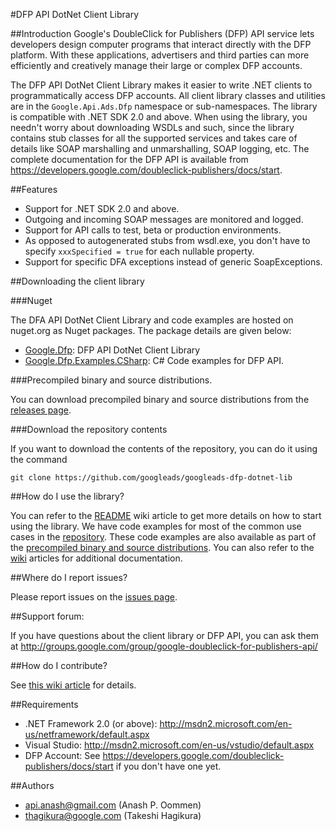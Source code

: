 #DFP API DotNet Client Library

##Introduction
Google's DoubleClick for Publishers (DFP) API service lets developers design computer programs that interact directly with the DFP platform. With these applications, advertisers and third parties can more efficiently and creatively manage their large or complex DFP accounts.

The DFP API DotNet Client Library makes it easier to write .NET clients to programmatically access DFP accounts. All client library classes and utilities are in the `Google.Api.Ads.Dfp` namespace or sub-namespaces. The library is compatible with .NET SDK 2.0 and above. When using the library, you needn't worry about downloading WSDLs and such, since the library contains stub classes for all the supported services and takes care of details like SOAP marshalling and unmarshalling, SOAP logging, etc. The complete documentation for the DFP API is available from https://developers.google.com/doubleclick-publishers/docs/start.

##Features

- Support for .NET SDK 2.0 and above.
- Outgoing and incoming SOAP messages are monitored and logged.
- Support for API calls to test, beta or production environments.
- As opposed to autogenerated stubs from wsdl.exe, you don't have to specify `xxxSpecified = true` for each nullable property.
- Support for specific DFA exceptions instead of generic SoapExceptions.

##Downloading the client library

###Nuget

The DFA API DotNet Client Library and code examples are hosted on nuget.org as Nuget packages. The package details are given below:

- [Google.Dfp](https://www.nuget.org/packages/Google.Dfp/): DFP API DotNet Client Library
- [Google.Dfp.Examples.CSharp](https://www.nuget.org/packages/Google.Dfp.Examples.CSharp/): C# Code examples for DFP API.

###Precompiled binary and source distributions.

You can download precompiled binary and source distributions from the [releases page](../../releases/latest).

###Download the repository contents

If you want to download the contents of the repository, you can do it using the command

```
git clone https://github.com/googleads/googleads-dfp-dotnet-lib
```

##How do I use the library?

You can refer to the [README](../../wiki/README) wiki article to get more details on how to start using the library. We have code examples for most of the common use cases in the [repository](examples). These code examples are also available as part of the [precompiled binary and source distributions](../../releases/latest). You can also refer to the [wiki](../../wiki) articles for additional documentation.

##Where do I report issues?

Please report issues on the [issues page](../../issues).

##Support forum:

If you have questions about the client library or DFP API, you can ask them at http://groups.google.com/group/google-doubleclick-for-publishers-api/

##How do I contribute?

See [this wiki article](../../wiki/Becoming-a-contributor) for details.

##Requirements

  - .NET Framework 2.0 (or above): http://msdn2.microsoft.com/en-us/netframework/default.aspx
  - Visual Studio: http://msdn2.microsoft.com/en-us/vstudio/default.aspx
  - DFP Account: See https://developers.google.com/doubleclick-publishers/docs/start if you don't have one yet.


##Authors
  - api.anash@gmail.com (Anash P. Oommen)
  - thagikura@google.com (Takeshi Hagikura)
